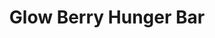 ---
title: Glow Berry Hunger Bar
permalink: /article/compliance32xAddons/Glow%20Berry%20Hunger
comments: true
comments-id: GlowBerryHunger
header-img: article/compliance32xAddons/Glow Berry Hunger.jpg

long_text: "Replaces the drumsticks in the hunger bar with glow berries."

authors:
  - Seirin-Blu

download:
  - 1.17:
    - https://github.com/Compliance-Addons/Addons/raw/master/32x/Glow%20Berry%20Hunger%20Bar/Glow%20Berry%20Hunger%20Bar%201.17.zip
---